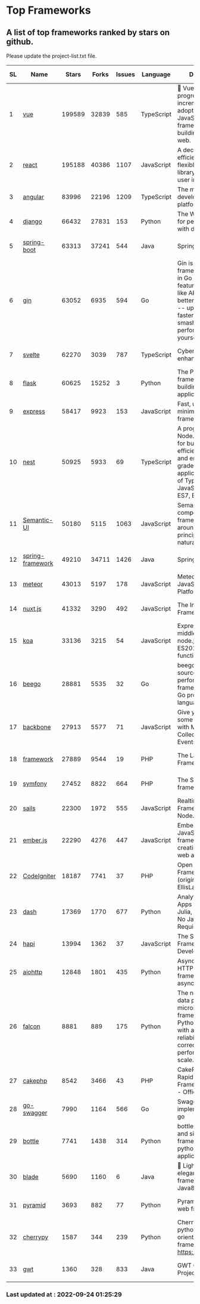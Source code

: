 # Top Frameworks
## A list of top frameworks ranked by stars on github.  
Please update the project-list.txt file.

| SL| Name  | Stars| Forks| Issues | Language | Description | Last Commit |
| --| ------| -----| ---- | ------ | -------- | ----------- | ----------- |
| 1 | [vue](https://github.com/vuejs/vue) | 199589 | 32839 | 585 | TypeScript | 🖖 Vue.js is a progressive, incrementally-adoptable JavaScript framework for building UI on the web. | 2022-09-01 06:31:31 |
| 2 | [react](https://github.com/facebook/react) | 195188 | 40386 | 1107 | JavaScript | A declarative, efficient, and flexible JavaScript library for building user interfaces. | 2022-09-24 00:34:17 |
| 3 | [angular](https://github.com/angular/angular) | 83996 | 22196 | 1209 | TypeScript | The modern web developer’s platform | 2022-09-23 21:44:38 |
| 4 | [django](https://github.com/django/django) | 66432 | 27831 | 153 | Python | The Web framework for perfectionists with deadlines. | 2022-09-23 14:15:03 |
| 5 | [spring-boot](https://github.com/spring-projects/spring-boot) | 63313 | 37241 | 544 | Java | Spring Boot | 2022-09-23 16:28:17 |
| 6 | [gin](https://github.com/gin-gonic/gin) | 63052 | 6935 | 594 | Go | Gin is a HTTP web framework written in Go (Golang). It features a Martini-like API with much better performance -- up to 40 times faster. If you need smashing performance, get yourself some Gin. | 2022-09-20 06:44:55 |
| 7 | [svelte](https://github.com/sveltejs/svelte) | 62270 | 3039 | 787 | TypeScript | Cybernetically enhanced web apps | 2022-09-22 15:25:04 |
| 8 | [flask](https://github.com/pallets/flask) | 60625 | 15252 | 3 | Python | The Python micro framework for building web applications. | 2022-09-18 11:53:47 |
| 9 | [express](https://github.com/expressjs/express) | 58417 | 9923 | 153 | JavaScript | Fast, unopinionated, minimalist web framework for node. | 2022-08-20 01:12:14 |
| 10 | [nest](https://github.com/nestjs/nest) | 50925 | 5933 | 69 | TypeScript | A progressive Node.js framework for building efficient, scalable, and enterprise-grade server-side applications on top of TypeScript & JavaScript (ES6, ES7, ES8) 🚀 | 2022-09-22 10:31:35 |
| 11 | [Semantic-UI](https://github.com/Semantic-Org/Semantic-UI) | 50180 | 5115 | 1063 | JavaScript | Semantic is a UI component framework based around useful principles from natural language. | 2022-09-12 16:12:52 |
| 12 | [spring-framework](https://github.com/spring-projects/spring-framework) | 49210 | 34711 | 1426 | Java | Spring Framework | 2022-09-23 15:54:15 |
| 13 | [meteor](https://github.com/meteor/meteor) | 43013 | 5197 | 178 | JavaScript | Meteor, the JavaScript App Platform | 2022-09-14 18:38:34 |
| 14 | [nuxt.js](https://github.com/nuxt/nuxt.js) | 41332 | 3290 | 492 | JavaScript | The Intuitive Vue(2) Framework | 2022-09-05 13:31:52 |
| 15 | [koa](https://github.com/koajs/koa) | 33136 | 3215 | 54 | JavaScript | Expressive middleware for node.js using ES2017 async functions | 2022-07-13 16:11:33 |
| 16 | [beego](https://github.com/beego/beego) | 28881 | 5535 | 32 | Go | beego is an open-source, high-performance web framework for the Go programming language. | 2022-09-14 08:37:19 |
| 17 | [backbone](https://github.com/jashkenas/backbone) | 27913 | 5577 | 71 | JavaScript | Give your JS App some Backbone with Models, Views, Collections, and Events | 2022-08-23 08:30:45 |
| 18 | [framework](https://github.com/laravel/framework) | 27889 | 9544 | 19 | PHP | The Laravel Framework. | 2022-09-23 21:18:24 |
| 19 | [symfony](https://github.com/symfony/symfony) | 27452 | 8822 | 664 | PHP | The Symfony PHP framework | 2022-09-23 16:36:37 |
| 20 | [sails](https://github.com/balderdashy/sails) | 22300 | 1972 | 555 | JavaScript | Realtime MVC Framework for Node.js | 2022-09-02 20:00:35 |
| 21 | [ember.js](https://github.com/emberjs/ember.js) | 22290 | 4276 | 447 | JavaScript | Ember.js - A JavaScript framework for creating ambitious web applications | 2022-09-23 16:49:51 |
| 22 | [CodeIgniter](https://github.com/bcit-ci/CodeIgniter) | 18187 | 7741 | 37 | PHP | Open Source PHP Framework (originally from EllisLab) | 2022-06-27 19:12:41 |
| 23 | [dash](https://github.com/plotly/dash) | 17369 | 1770 | 677 | Python | Analytical Web Apps for Python, R, Julia, and Jupyter. No JavaScript Required. | 2022-09-23 13:57:16 |
| 24 | [hapi](https://github.com/hapijs/hapi) | 13994 | 1362 | 37 | JavaScript | The Simple, Secure Framework Developers Trust | 2022-08-24 06:29:54 |
| 25 | [aiohttp](https://github.com/aio-libs/aiohttp) | 12848 | 1801 | 435 | Python | Asynchronous HTTP client/server framework for asyncio and Python | 2022-09-23 00:54:43 |
| 26 | [falcon](https://github.com/falconry/falcon) | 8881 | 889 | 175 | Python | The no-magic web data plane API and microservices framework for Python developers, with a focus on reliability, correctness, and performance at scale. | 2022-09-16 14:42:06 |
| 27 | [cakephp](https://github.com/cakephp/cakephp) | 8542 | 3466 | 43 | PHP | CakePHP: The Rapid Development Framework for PHP - Official Repository | 2022-09-22 03:27:51 |
| 28 | [go-swagger](https://github.com/go-swagger/go-swagger) | 7990 | 1164 | 566 | Go | Swagger 2.0 implementation for go | 2022-09-14 23:03:09 |
| 29 | [bottle](https://github.com/bottlepy/bottle) | 7741 | 1438 | 314 | Python | bottle.py is a fast and simple micro-framework for python web-applications. | 2022-09-05 15:24:52 |
| 30 | [blade](https://github.com/lets-blade/blade) | 5690 | 1160 | 6 | Java | :rocket: Lightning fast and elegant mvc framework for Java8 | 2022-05-10 12:38:06 |
| 31 | [pyramid](https://github.com/Pylons/pyramid) | 3693 | 882 | 77 | Python | Pyramid - A Python web framework | 2022-03-13 22:49:13 |
| 32 | [cherrypy](https://github.com/cherrypy/cherrypy) | 1587 | 344 | 239 | Python | CherryPy is a pythonic, object-oriented HTTP framework.      https://cherrypy.dev | 2022-07-17 20:36:25 |
| 33 | [gwt](https://github.com/gwtproject/gwt) | 1360 | 328 | 833 | Java | GWT Open Source Project | 2022-07-26 22:23:28 |

### Last updated at : 2022-09-24 01:25:29
